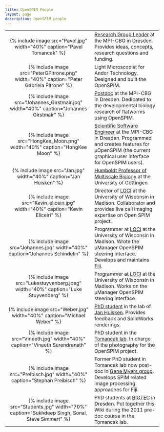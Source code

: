 ```yaml
---
title: OpenSPIM People
layout: page
description: OpenSPIM people
---
```

<table>
<tr>
<td align="center">{% include image src="Pavel.jpg" width="40%" caption="Pavel Tomancak" %}</td>
<td><a href="https://www.mpi-cbg.de/research/research-groups/pavel-tomancak.html">Research Group Leader</a> at the MPI-CBG in Dresden. Provides ideas, concepts, research questions and funding.</td>
</tr>
<tr>
<td align="center">{% include image src="PeterGPitrone.png" width="40%" caption="Peter Gabriela Pitrone" %}</td>
<td>Light Microscopist for Andor Technology. Designed and built the OpenSPIM.</td>
</tr>
<tr>
<td align="center">{% include image src="Johannes_Girstmair.jpg" width="40%" caption="Johannes Girstmair" %}</td>
<td><a href="https://www.mpi-cbg.de/research/researchgroups/currentgroups/pavel-tomancak/group-members">Postdoc</a> at the MPI-CBG in Dresden. Dedicated to the developmental biology research of flatworms using OpenSPIM.</td>
</tr>
<tr>
<td align="center">{% include image src="HongKee_Moon.png" width="40%" caption="HongKee Moon" %}</td>
<td><a href="https://www.mpi-cbg.de/research/research-groups/pavel-tomancak.html">Scientific Software Engineer</a> at the MPI-CBG in Dresden. Programmed and creates features for µOpenSPIM (the current graphical user interface for OpenSPIM users).</td>
</tr>
<tr>
<td align="center">{% include image src="Jan.jpg" width="40%" caption="Jan Huisken" %}</td>
<td><a href="https://www.mpi-cbg.de/huisken">Humboldt Professor of Multiscale Biology</a> at the University of Göttingen.</td>
</tr>
<tr>
<td align="center">{% include image src="Kevin_eliceiri.jpg" width="40%" caption="Kevin Eliceiri" %}</td>
<td>Director of <a href="https://loci.wisc.edu/">LOCI</a> at the University of Wisconsin in Madison. Collaborator and provides live cell imaging expertise on Open SPIM project.</td>
</tr>
<tr>
<td align="center">{% include image src="Johannes.jpg" width="40%" caption="Johannes Schindelin" %}</td>
<td>Programmer at <a href="https://loci.wisc.edu/">LOCI</a> at the University of Wisconsin in Madison. Wrote the µManager OpenSPIM steering interface. Develops and maintains <a href="https://fiji.sc">Fiji</a>.</td>
</tr>
<tr>
<td align="center">{% include image src="Lukestuyvenberg.jpeg" width="40%" caption="Luke Stuyvenberg" %}</td>
<td>Programmer at <a href="https://loci.wisc.edu/">LOCI</a> at the University of Wisconsin in Madison. Works on the µManager OpenSPIM steering interface.</td>
</tr>
<tr>
<td align="center">{% include image src="Weber.jpg" width="40%" caption="Michael Weber" %}</td>
<td><a href="https://www.linkedin.com/profile/view?id=168139148">PhD student</a> in the lab of <a href="https://www.mpi-cbg.de/huisken">Jan Huisken</a>. Provides feedback and SolidWorks renderings.</td>
</tr>
<tr>
<td align="center">{% include image src="Vineeth.jpg" width="40%" caption="Vineeth Surendranath" %}</td>
<td>PhD student in the <a href="https://www.mpi-cbg.de/research/research-groups/pavel-tomancak.html">Tomancak lab</a>. In charge of the photography for the OpenSPIM project.</td>
</tr>
<tr>
<td align="center">{% include image src="Preibisch.jpg" width="40%" caption="Stephan Preibisch" %}</td>
<td>Former PhD student in Tomancak lab now post-doc in <a href="https://research.janelia.org/myers/">Gene Myers group</a>. Develops SPIM related image processing approaches for Fiji.</td>
</tr>
<tr>
<td align="center">{% include image src="Students.jpg" width="70%" caption="Sukhdeep Singh, Sonal, Steve Simmert" %}</td>
  <td>PhD students at <a href="https://www.biotec.tu-dresden.de/">BIOTEC</a> in Dresden. Put together this Wiki during the 2011 pre-doc course in the Tomancak lab.</td>
</tr>
</table>
